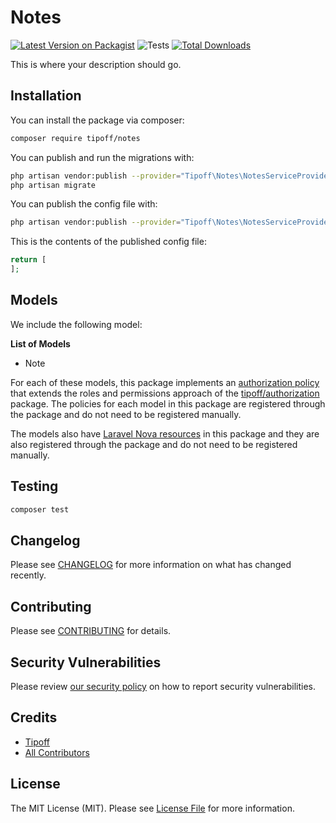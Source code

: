 # Notes

[![Latest Version on Packagist](https://img.shields.io/packagist/v/tipoff/notes.svg?style=flat-square)](https://packagist.org/packages/tipoff/notes)
![Tests](https://github.com/tipoff/notes/workflows/Tests/badge.svg)
[![Total Downloads](https://img.shields.io/packagist/dt/tipoff/notes.svg?style=flat-square)](https://packagist.org/packages/tipoff/notes)

This is where your description should go.

## Installation

You can install the package via composer:

```bash
composer require tipoff/notes
```

You can publish and run the migrations with:

```bash
php artisan vendor:publish --provider="Tipoff\Notes\NotesServiceProvider" --tag="migrations"
php artisan migrate
```

You can publish the config file with:
```bash
php artisan vendor:publish --provider="Tipoff\Notes\NotesServiceProvider" --tag="config"
```

This is the contents of the published config file:

```php
return [
];
```

## Models

We include the following model:

**List of Models**

- Note

For each of these models, this package implements an [authorization policy](https://laravel.com/docs/8.x/authorization) that extends the roles and permissions approach of the [tipoff/authorization](https://github.com/tipoff/authorization) package. The policies for each model in this package are registered through the package and do not need to be registered manually.

The models also have [Laravel Nova resources](https://nova.laravel.com/docs/3.0/resources/) in this package and they are also registered through the package and do not need to be registered manually.

## Testing

```bash
composer test
```

## Changelog

Please see [CHANGELOG](CHANGELOG.md) for more information on what has changed recently.

## Contributing

Please see [CONTRIBUTING](.github/CONTRIBUTING.md) for details.

## Security Vulnerabilities

Please review [our security policy](../../security/policy) on how to report security vulnerabilities.

## Credits

- [Tipoff](https://github.com/tipoff)
- [All Contributors](../../contributors)

## License

The MIT License (MIT). Please see [License File](LICENSE.md) for more information.

